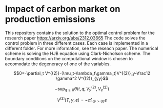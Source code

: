 # Impact of carbon market on production emissions
This repository contains the solution to the optimal control problem for the research paper https://arxiv.org/abs/2312.03665
The code solves the control problem in three different cases. Each case is implemented in a different folder. For more information, see the reseach paper.
The numerical scheme is solving the HJB equation using Clark-Nicholson scheme. The boundary conditions on the computational window is chosen to accomodate the degeneracy of one of the variables.

$$0=-\partial_t V^{(2)}-(\mu_t-\lambda_t\gamma_t)V^{(2)}_y-\frac12 \gamma^2 V^{(2)}_{yy}$$ 



$$-\sup_{q\ge 0}\theta(t,q,V^{(2)}_y,V^{(2)}_e)$$

$$V^{(2)}(T,y,e)= -\alpha{1}_{\{y>0\}}e$$
